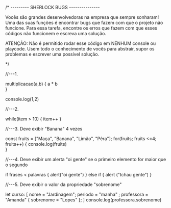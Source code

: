 /* --------- SHERLOCK BUGS --------------- 

Vocês são grandes desenvolvedoras na empresa que sempre sonharam! Uma das suas funções é 
encontrar bugs que fazem com que o projeto não funcione. Para essa tarefa, encontre os erros que fazem com que esses códigos não funcionem e escreva uma solução.

ATENÇÃO: Não é permitido rodar esse código em NENHUM console ou playcode. Usem todo o conhecimento
de vocês para abstrair, supor os problemas e escrever uma possível solução.

*/


//---1.

multiplicacao(a,b) {
    a * b  
}

console.log(1,2)

//---2. 

while(item > 10) {
    item++
}


//---3. Deve exibir "Banana" 4 vezes

const fruits = ["Maça", "Banana", "Limão", "Pêra"];
for(fruits; fruits <=4; fruits++) {
  console.log(fruits)  
}


//---4. Deve exibir um alerta "oi gente" se o primeiro elemento for maior que o segundo

if frases < palavras {
    alert("oi gente")
} else if {
    alert ("tchau gente")
}


//---5. Deve exibir o valor da propriedade "sobrenome"


let curso: [
  nome = "Jardinagem";
  periodo = "manha" ;
  professora = "Amanda" {
      sobrenome = "Lopes"
  };
]
console.log(professora.sobrenome)